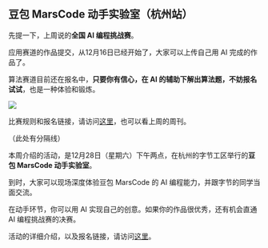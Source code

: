 ## 豆包 MarsCode 动手实验室（杭州站）

先提一下，上周说的**全国 AI 编程挑战赛**。

应用赛道的作品提交，从12月16日已经开始了，大家可以上传自己用 AI 完成的作品了。

算法赛道目前还在报名中，**只要你有信心，在 AI 的辅助下解出算法题，不妨报名试试**，也是一种体验和锻炼。

![](https://cdn.beekka.com/blogimg/asset/202412/bg2024121908.webp)

比赛规则和报名链接，请访问[这里](http://zjsms.com/iUNhdBEk/)，也可以看上周的周刊。

（此处有分隔线）

本周介绍的活动，是12月28日（星期六）下午两点，在杭州的字节工区举行的**豆包 MarsCode 动手实验室**。

到时，大家可以现场深度体验豆包 MarsCode 的 AI 编程能力，并跟字节的同学当面交流。

在动手环节，你可以用 AI 实现自己的创意。如果你的作品很优秀，还有机会直通 AI 编程挑战赛的决赛。

活动的详细介绍，以及报名链接，请访问[这里](https://www.bagevent.com/event/8960133?bag_track=ryf)。
